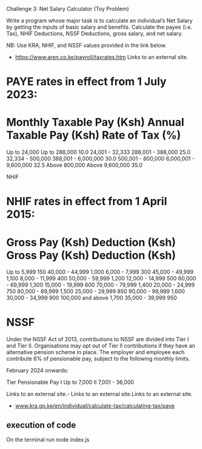 Challenge 3: Net Salary Calculator (Toy Problem)

Write a program whose major task is to calculate an individual’s Net Salary by getting the inputs of basic salary and benefits. Calculate the payee (i.e. Tax), NHIF Deductions, NSSF Deductions, gross salary, and net salary. 

NB: Use KRA, NHIF, and NSSF values provided in the link below.

- https://www.aren.co.ke/payroll/taxrates.htm Links to an external site.

# PAYE rates in effect from 1 July 2023:

# Monthly Taxable Pay (Ksh)	Annual Taxable Pay (Ksh)	Rate of Tax (%)
Up to 24,000	              Up to 288,000	            10.0
24,001 - 32,333	            288,001 - 388,000	        25.0
32,334 - 500,000	          388,001 - 6,000,000	      30.0
500,001 - 800,000 	        6,000,001 - 9,600,000	    32.5
Above 800,000	              Above 9,600,000   	      35.0

NHIF
# NHIF rates in effect from 1 April 2015:

# Gross Pay (Ksh)	    Deduction (Ksh)	 	Gross Pay (Ksh)	      Deduction (Ksh)
Up to 5,999     	  150	 	                  40,000 -            44,999	1,000
6,000 -             7,999	300	 	                45,000 -            49,999	1,100
8,000 -             11,999	400	 	              50,000 -            59,999	1,200
12,000 -            14,999	500	 	              60,000 -            69,999	1,300
15,000 -            19,999	600	 	              70,000 -            79,999	1,400
20,000 -            24,999	750	 	              80,000 -            89,999	1,500
25,000 -            29,999	850	 	              90,000 -            99,999	1,600
30,000 -            34,999	900	 	              100,000 and above	  1,700
35,000 -            39,999	950	 	 	 

# NSSF
Under the NSSF Act of 2013, contributions to NSSF are divided into Tier I and Tier II. Organisations may opt out of Tier II contributions if they have an alternative pension scheme in place. The employer and employee each contribute 6% of pensionable pay, subject to the following monthly limits.

February 2024 onwards:

Tier	    Pensionable Pay
I	        Up to 7,000
II	      7,001 - 36,000

Links to an external site.-  Links to an external site.Links to an external site.
- www.kra.go.ke/en/individual/calculate-tax/calculating-tax/paye

## execution of code
On the terminal run node index.js